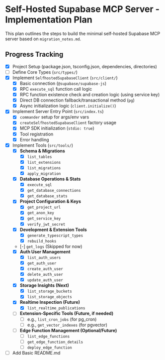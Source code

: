 # Self-Hosted Supabase MCP Server - Implementation Plan

This plan outlines the steps to build the minimal self-hosted Supabase MCP server based on `migration_notes.md`.

## Progress Tracking

-   [x] Project Setup (package.json, tsconfig.json, dependencies, directories)
-   [ ] Define Core Types (`src/types/`)
-   [x] Implement `SelfhostedSupabaseClient` (`src/client/`)
    -   [x] Basic connection (`@supabase/supabase-js`)
    -   [x] RPC `execute_sql` function call logic
    -   [x] RPC function existence check and creation logic (using service key)
    -   [x] Direct DB connection fallback/transactional method (`pg`)
    -   [x] Async initialization logic (`client.initialize()`)
-   [x] Implement Server Entry Point (`src/index.ts`)
    -   [x] `commander` setup for args/env vars
    -   [x] `createSelfhostedSupabaseClient` factory usage
    -   [x] MCP SDK initialization (`stdio: true`)
    -   [x] Tool registration
    -   [x] Error handling
-   [x] Implement Tools (`src/tools/`)
    -   [x] **Schema & Migrations**
        -   [x] `list_tables`
        -   [x] `list_extensions`
        -   [x] `list_migrations`
        -   [x] `apply_migration`
    -   [x] **Database Operations & Stats**
        -   [x] `execute_sql`
        -   [x] `get_database_connections`
        -   [x] `get_database_stats`
    -   [x] **Project Configuration & Keys**
        -   [x] `get_project_url`
        -   [x] `get_anon_key`
        -   [x] `get_service_key`
        -   [x] `verify_jwt_secret`
    -   [x] **Development & Extension Tools**
        -   [x] `generate_typescript_types`
        -   [x] `rebuild_hooks`
    -   [-] `get_logs` (Skipped for now)
    -   [x] **Auth User Management**
        -   [x] `list_auth_users`
        -   [x] `get_auth_user`
        -   [x] `create_auth_user`
        -   [x] `delete_auth_user`
        -   [x] `update_auth_user`
    -   [x] **Storage Insights (Next)**
        -   [x] `list_storage_buckets`
        -   [x] `list_storage_objects`
    -   [x] **Realtime Inspection (Future)**
        -   [x] `list_realtime_publications`
    -   [ ] **Extension-Specific Tools (Future, if needed)**
        -   [ ] e.g., `list_cron_jobs` (for pg_cron)
        -   [ ] e.g., `get_vector_indexes` (for pgvector)
    -   [ ] **Edge Function Management (Optional/Future)**
        -   [ ] `list_edge_functions`
        -   [ ] `get_edge_function_details`
        -   [ ] `deploy_edge_function`
-   [ ] Add Basic README.md